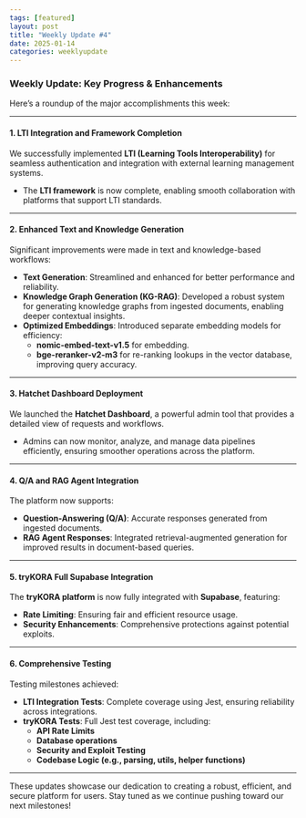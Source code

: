 ```yaml
---
tags: [featured]
layout: post  
title: "Weekly Update #4"  
date: 2025-01-14  
categories: weeklyupdate  
---
```


### Weekly Update: Key Progress & Enhancements  

Here’s a roundup of the major accomplishments this week:

---

#### **1. LTI Integration and Framework Completion**  
We successfully implemented **LTI (Learning Tools Interoperability)** for seamless authentication and integration with external learning management systems.  

- The **LTI framework** is now complete, enabling smooth collaboration with platforms that support LTI standards.  

---

#### **2. Enhanced Text and Knowledge Generation**  
Significant improvements were made in text and knowledge-based workflows:  

- **Text Generation**: Streamlined and enhanced for better performance and reliability.  
- **Knowledge Graph Generation (KG-RAG)**: Developed a robust system for generating knowledge graphs from ingested documents, enabling deeper contextual insights.  
- **Optimized Embeddings**: Introduced separate embedding models for efficiency:  
  - **nomic-embed-text-v1.5** for embedding.  
  - **bge-reranker-v2-m3** for re-ranking lookups in the vector database, improving query accuracy.  

---

#### **3. Hatchet Dashboard Deployment**  
We launched the **Hatchet Dashboard**, a powerful admin tool that provides a detailed view of requests and workflows.  

- Admins can now monitor, analyze, and manage data pipelines efficiently, ensuring smoother operations across the platform.  

---

#### **4. Q/A and RAG Agent Integration**  
The platform now supports:  

- **Question-Answering (Q/A)**: Accurate responses generated from ingested documents.  
- **RAG Agent Responses**: Integrated retrieval-augmented generation for improved results in document-based queries.  

---

#### **5. tryKORA Full Supabase Integration**  
The **tryKORA platform** is now fully integrated with **Supabase**, featuring:  

- **Rate Limiting**: Ensuring fair and efficient resource usage.  
- **Security Enhancements**: Comprehensive protections against potential exploits.  

---

#### **6. Comprehensive Testing**  
Testing milestones achieved:  

- **LTI Integration Tests**: Complete coverage using Jest, ensuring reliability across integrations.  
- **tryKORA Tests**: Full Jest test coverage, including:  
  - **API Rate Limits**  
  - **Database operations**  
  - **Security and Exploit Testing**  
  - **Codebase Logic (e.g., parsing, utils, helper functions)**  

---

These updates showcase our dedication to creating a robust, efficient, and secure platform for users. Stay tuned as we continue pushing toward our next milestones!  
